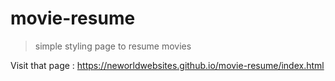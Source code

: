 # movie-resume

  > simple styling page to resume movies

Visit that page : https://neworldwebsites.github.io/movie-resume/index.html
